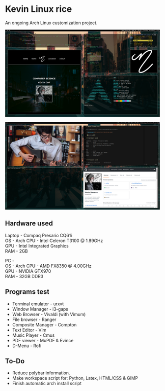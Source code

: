 # Kevin Linux rice

An ongoing Arch Linux customization project.

![desktop1](Screenshots/desktop1.png)

![desktop2](Screenshots/desktop2.png)

## Hardware used

Laptop - Compaq Presario CQ61i  
OS     - Arch 
CPU    - Intel Celeron T3100 @ 1.89GHz  
GPU    - Intel Integrated Graphics  
RAM    - 2GB  

PC	   -  
OS     - Arch 
CPU    - AMD FX8350 @ 4.00GHz  
GPU    - NVIDIA GTX970  
RAM    - 32GB DDR3  


## Programs test  

+ Terminal emulator  -  urxvt  
+ Window Manager     -  i3-gaps  
+ Web Browser	     -  Vivaldi (with Vimum)  
+ File browser	     -  Ranger  
+ Composite Manager  -  Compton  
+ Text Editor	     -  Vim  
+ Music Player	     -  Cmus 
+ PDF viewer	     -  MuPDF & Evince  
+ D-Menu		     -  Rofi

## To-Do

+ Reduce polybar information.
+ Make workspace script for: Python, Latex, HTML/CSS & GIMP
+ Finish automatic arch install script

